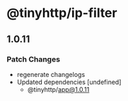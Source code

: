 # @tinyhttp/ip-filter

## 1.0.11
### Patch Changes

- regenerate changelogs
- Updated dependencies [undefined]
  - @tinyhttp/app@1.0.11
